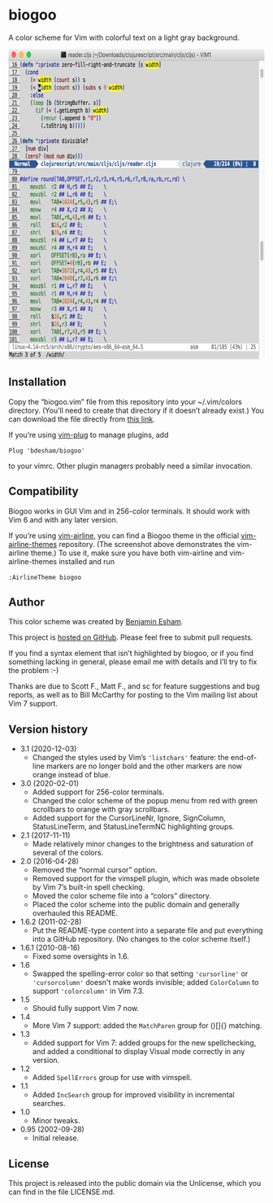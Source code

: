 # biogoo

A color scheme for Vim with colorful text on a light gray background.

<img src="https://github.com/bdesham/biogoo/raw/main/screenshot.png" alt="Screenshot of this color scheme" width="683" height="610"/>

## Installation

Copy the “biogoo.vim” file from this repository into your ~/.vim/colors directory. (You’ll need to create that directory if it doesn’t already exist.) You can download the file directly from [this link][file].

[file]: https://github.com/bdesham/biogoo/raw/main/colors/biogoo.vim

If you’re using [vim-plug] to manage plugins, add

    Plug 'bdesham/biogoo'

to your vimrc. Other plugin managers probably need a similar invocation.

[vim-plug]: https://github.com/junegunn/vim-plug

## Compatibility

Biogoo works in GUI Vim and in 256-color terminals. It should work with Vim 6 and with any later version.

If you’re using [vim-airline], you can find a Biogoo theme in the official [vim-airline-themes] repository. (The screenshot above demonstrates the vim-airline theme.) To use it, make sure you have both vim-airline and vim-airline-themes installed and run

    :AirlineTheme biogoo

[vim-airline]: https://github.com/vim-airline/vim-airline
[vim-airline-themes]: https://github.com/vim-airline/vim-airline-themes

## Author

This color scheme was created by [Benjamin Esham](https://esham.io).

This project is [hosted on GitHub](https://github.com/bdesham/biogoo). Please feel free to submit pull requests.

If you find a syntax element that isn’t highlighted by biogoo, or if you find something lacking in general, please email me with details and I’ll try to fix the problem :-)

Thanks are due to Scott F., Matt F., and sc for feature suggestions and bug reports, as well as to Bill McCarthy for posting to the Vim mailing list about Vim 7 support.

## Version history

* 3.1 (2020-12-03)
    - Changed the styles used by Vim’s `'listchars'` feature: the end-of-line markers are no longer bold and the other markers are now orange instead of blue.
* 3.0 (2020-02-01)
    - Added support for 256-color terminals.
    - Changed the color scheme of the popup menu from red with green scrollbars to orange with gray scrollbars.
    - Added support for the CursorLineNr, Ignore, SignColumn, StatusLineTerm, and StatusLineTermNC highlighting groups.
* 2.1 (2017-11-11)
    - Made relatively minor changes to the brightness and saturation of several of the colors.
* 2.0 (2016-04-28)
    - Removed the “normal cursor” option.
    - Removed support for the vimspell plugin, which was made obsolete by Vim 7’s built-in spell checking.
    - Moved the color scheme file into a “colors” directory.
    - Placed the color scheme into the public domain and generally overhauled this README.
* 1.6.2 (2011-02-28)
    - Put the README-type content into a separate file and put everything into a GitHub repository.  (No changes to the color scheme itself.)
* 1.6.1 (2010-08-16)
    - Fixed some oversights in 1.6.
* 1.6
    - Swapped the spelling-error color so that setting `'cursorline'` or `'cursorcolumn'` doesn't make words invisible; added `ColorColumn` to support `'colorcolumn'` in Vim 7.3.
* 1.5
    - Should fully support Vim 7 now.
* 1.4
    - More Vim 7 support: added the `MatchParen` group for ()[]{} matching.
* 1.3
    - Added support for Vim 7: added groups for the new spellchecking, and added a conditional to display Visual mode correctly in any version.
* 1.2
    - Added `SpellErrors` group for use with vimspell.
* 1.1
    - Added `IncSearch` group for improved visibility in incremental searches.
* 1.0
    - Minor tweaks.
* 0.95 (2002-09-28)
    - Initial release.

## License

This project is released into the public domain via the Unlicense, which you can find in the file LICENSE.md.
